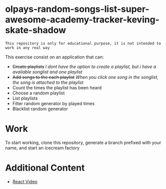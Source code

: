 # olpays-random-songs-list-super-awesome-academy-tracker-keving-skate-shadow

```
This repository is only for educational purpose, it is not intended to work in any real way 
```

This exercise consist on an application that can:
* ~~Create playlists~~
*I dont have the option to create a playlist, but i have a available songlist and one playlist*
* ~~Add songs to the each playlist~~
*When you click one song in the songlist, the song is attached to the playlist*
* Count the times the playlist has been heard
* Choose a random playlist
* List playlists
* Filter random generator by played times
* Blacklist random generator


# Work
To start working, clone this repository, generate a branch prefixed with your name, and start an icecream factory

# Additional Content
* [React Video](https://www.youtube.com/watch?v=vkJ5Lc0WwVw)
